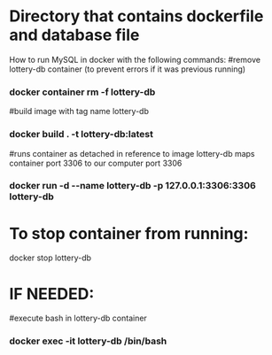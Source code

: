 # Directory that contains dockerfile and database file

How to run MySQL in docker with the following commands:
#remove lottery-db container (to prevent errors if it was previous running)

### docker container rm -f lottery-db

#build image with tag name lottery-db

### docker build . -t lottery-db:latest

#runs container as detached in reference to image lottery-db maps container port 3306 to our computer port 3306

### docker run -d --name lottery-db -p 127.0.0.1:3306:3306 lottery-db

# To stop container from running: 
docker stop lottery-db 

# IF NEEDED: 
#execute bash in lottery-db container

### docker exec -it lottery-db /bin/bash
